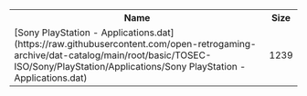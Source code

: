 <table>
<tr><th>Name</th><th>Size</th></tr>
<tr><td>[Sony PlayStation - Applications.dat](https://raw.githubusercontent.com/open-retrogaming-archive/dat-catalog/main/root/basic/TOSEC-ISO/Sony/PlayStation/Applications/Sony PlayStation - Applications.dat)</td><td>1239</td></tr>
</table>
